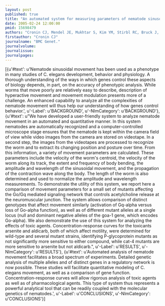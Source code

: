 ```yaml
---
layout: post
published: true
title: "An automated system for measuring parameters of nematode sinusoidal movement."
date: 2005-02-24 12:00:00
pmid: 15698479
authors: "Cronin CJ, Mendel JE, Mukhtar S, Kim YM, Stirbl RC, Bruck J, Sternberg PW"
firstauthor: "Cronin CJ"
journalname: "BMC Genet."
journalvolume: 
journalissue: 
journalpages: 
---
```


[{u'#text': u'Nematode sinusoidal movement has been used as a phenotype in many studies of C. elegans development, behavior and physiology. A thorough understanding of the ways in which genes control these aspects of biology depends, in part, on the accuracy of phenotypic analysis. While worms that move poorly are relatively easy to describe, description of hyperactive movement and movement modulation presents more of a challenge. An enhanced capability to analyze all the complexities of nematode movement will thus help our understanding of how genes control behavior.', u'-Label': u'BACKGROUND', u'-NlmCategory': u'BACKGROUND'}, {u'#text': u"We have developed a user-friendly system to analyze nematode movement in an automated and quantitative manner. In this system nematodes are automatically recognized and a computer-controlled microscope stage ensures that the nematode is kept within the camera field of view while video images from the camera are stored on videotape. In a second step, the images from the videotapes are processed to recognize the worm and to extract its changing position and posture over time. From this information, a variety of movement parameters are calculated. These parameters include the velocity of the worm's centroid, the velocity of the worm along its track, the extent and frequency of body bending, the amplitude and wavelength of the sinusoidal movement, and the propagation of the contraction wave along the body. The length of the worm is also determined and used to normalize the amplitude and wavelength measurements. To demonstrate the utility of this system, we report here a comparison of movement parameters for a small set of mutants affecting the Go/Gq mediated signaling network that controls acetylcholine release at the neuromuscular junction. The system allows comparison of distinct genotypes that affect movement similarly (activation of Gq-alpha versus loss of Go-alpha function), as well as of different mutant alleles at a single locus (null and dominant negative alleles of the goa-1 gene, which encodes Go-alpha). We also demonstrate the use of this system for analyzing the effects of toxic agents. Concentration-response curves for the toxicants arsenite and aldicarb, both of which affect motility, were determined for wild-type and several mutant strains, identifying P-glycoprotein mutants as not significantly more sensitive to either compound, while cat-4 mutants are more sensitive to arsenite but not aldicarb.", u'-Label': u'RESULTS', u'-NlmCategory': u'RESULTS'}, {u'#text': u'Automated analysis of nematode movement facilitates a broad spectrum of experiments. Detailed genetic analysis of multiple alleles and of distinct genes in a regulatory network is now possible. These studies will facilitate quantitative modeling of C. elegans movement, as well as a comparison of gene function. Concentration-response curves will allow rigorous analysis of toxic agents as well as of pharmacological agents. This type of system thus represents a powerful analytical tool that can be readily coupled with the molecular genetics of nematodes.', u'-Label': u'CONCLUSIONS', u'-NlmCategory': u'CONCLUSIONS'}]

